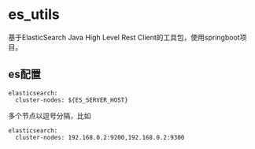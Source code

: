 # es_utils
基于ElasticSearch Java High Level Rest Client的工具包，使用springboot项目。

## es配置
```$yaml
elasticsearch:
  cluster-nodes: ${ES_SERVER_HOST}
```
多个节点以逗号分隔，比如
```$yaml
elasticsearch:
  cluster-nodes: 192.168.0.2:9200,192.168.0.2:9300
```